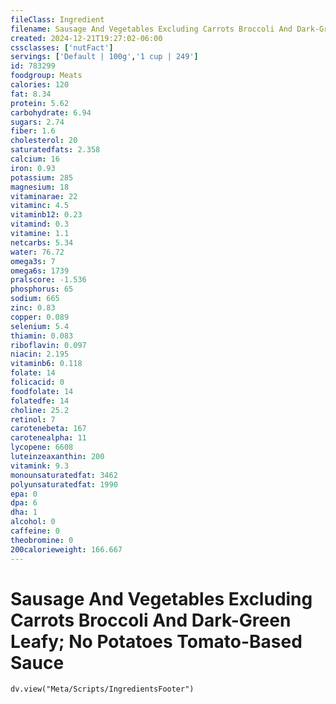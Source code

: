 ```yaml
---
fileClass: Ingredient
filename: Sausage And Vegetables Excluding Carrots Broccoli And Dark-Green Leafy; No Potatoes Tomato-Based Sauce
created: 2024-12-21T19:27:02-06:00
cssclasses: ['nutFact']
servings: ['Default | 100g','1 cup | 249']
id: 783299
foodgroup: Meats
calories: 120
fat: 8.34
protein: 5.62
carbohydrate: 6.94
sugars: 2.74
fiber: 1.6
cholesterol: 20
saturatedfats: 2.358
calcium: 16
iron: 0.93
potassium: 285
magnesium: 18
vitaminarae: 22
vitaminc: 4.5
vitaminb12: 0.23
vitamind: 0.3
vitamine: 1.1
netcarbs: 5.34
water: 76.72
omega3s: 7
omega6s: 1739
pralscore: -1.536
phosphorus: 65
sodium: 665
zinc: 0.83
copper: 0.089
selenium: 5.4
thiamin: 0.083
riboflavin: 0.097
niacin: 2.195
vitaminb6: 0.118
folate: 14
folicacid: 0
foodfolate: 14
folatedfe: 14
choline: 25.2
retinol: 7
carotenebeta: 167
carotenealpha: 11
lycopene: 6608
luteinzeaxanthin: 200
vitamink: 9.3
monounsaturatedfat: 3462
polyunsaturatedfat: 1990
epa: 0
dpa: 6
dha: 1
alcohol: 0
caffeine: 0
theobromine: 0
200calorieweight: 166.667
---
```


# Sausage And Vegetables Excluding Carrots Broccoli And Dark-Green Leafy; No Potatoes Tomato-Based Sauce

```dataviewjs
dv.view("Meta/Scripts/IngredientsFooter")
```